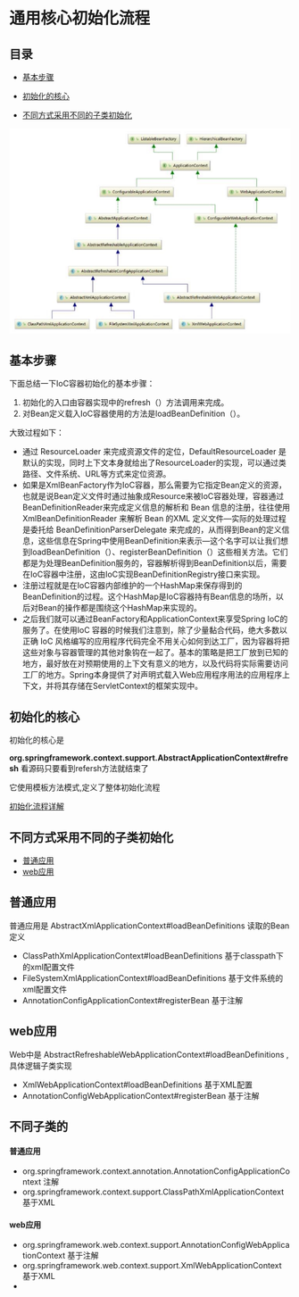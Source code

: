# 通用核心初始化流程

## 目录

- [基本步骤](#基本步骤)

- [初始化的核心](#初始化的核心)
- [不同方式采用不同的子类初始化](#不同方式采用不同的子类初始化)

![image-20200917215957012](../../assets/image-20200917215957012.png)



## 基本步骤

下面总结一下IoC容器初始化的基本步骤：

1. 初始化的入口由容器实现中的refresh（）方法调用来完成。
2. 对Bean定义载入IoC容器使用的方法是loadBeanDefinition（）。

大致过程如下：

- 通过 ResourceLoader 来完成资源文件的定位，DefaultResourceLoader 是默认的实现，同时上下文本身就给出了ResourceLoader的实现，可以通过类路径、文件系统、URL等方式来定位资源。
- 如果是XmlBeanFactory作为IoC容器，那么需要为它指定Bean定义的资源，也就是说Bean定义文件时通过抽象成Resource来被IoC容器处理，容器通过BeanDefinitionReader来完成定义信息的解析和 Bean 信息的注册，往往使用 XmlBeanDefinitionReader 来解析 Bean 的XML 定义文件—实际的处理过程是委托给 BeanDefinitionParserDelegate 来完成的，从而得到Bean的定义信息，这些信息在Spring中使用BeanDefinition来表示—这个名字可以让我们想到loadBeanDefinition（）、registerBeanDefinition（）这些相关方法。它们都是为处理BeanDefinition服务的，容器解析得到BeanDefinition以后，需要在IoC容器中注册，这由IoC实现BeanDefinitionRegistry接口来实现。
- 注册过程就是在IoC容器内部维护的一个HashMap来保存得到的BeanDefinition的过程。这个HashMap是IoC容器持有Bean信息的场所，以后对Bean的操作都是围绕这个HashMap来实现的。
- 之后我们就可以通过BeanFactory和ApplicationContext来享受Spring IoC的服务了。在使用IoC 容器的时候我们注意到，除了少量黏合代码，绝大多数以正确 IoC 风格编写的应用程序代码完全不用关心如何到达工厂，因为容器将把这些对象与容器管理的其他对象钩在一起了。基本的策略是把工厂放到已知的地方，最好放在对预期使用的上下文有意义的地方，以及代码将实际需要访问工厂的地方。Spring本身提供了对声明式载入Web应用程序用法的应用程序上下文，并将其存储在ServletContext的框架实现中。

## 初始化的核心

 初始化的核心是

**org.springframework.context.support.AbstractApplicationContext#refresh** 看源码只要看到refersh方法就结束了

它使用模板方法模式,定义了整体初始化流程

 [初始化流程详解](../080-Spring拓展点/README.md) 

## 不同方式采用不同的子类初始化

- [普通应用](#普通应用)
- [web应用](#web应用)

## 普通应用

普通应用是 AbstractXmlApplicationContext#loadBeanDefinitions 读取的Bean定义

- ClassPathXmlApplicationContext#loadBeanDefinitions 基于classpath下的xml配置文件
- FileSystemXmlApplicationContext#loadBeanDefinitions 基于文件系统的 xml配置文件
- AnnotationConfigApplicationContext#registerBean 基于注解

## web应用

Web中是 AbstractRefreshableWebApplicationContext#loadBeanDefinitions ,具体逻辑子类实现

- XmlWebApplicationContext#loadBeanDefinitions 基于XML配置
- AnnotationConfigWebApplicationContext#registerBean 基于注解

## 不同子类的

#### 普通应用

- org.springframework.context.annotation.AnnotationConfigApplicationContext 注解
- org.springframework.context.support.ClassPathXmlApplicationContext 基于XML

#### web应用

- org.springframework.web.context.support.AnnotationConfigWebApplicationContext 基于注解
- org.springframework.web.context.support.XmlWebApplicationContext 基于XML
- 